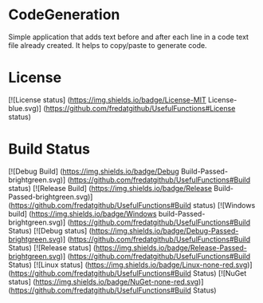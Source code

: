 # CodeGeneration
Simple application that adds text before and after each line in a code text file already created. It helps to copy/paste to generate code.

# License
[![License status] (https://img.shields.io/badge/License-MIT License-blue.svg)] (https://github.com/fredatgithub/UsefulFunctions#License status)

# Build Status
[![Debug Build] (https://img.shields.io/badge/Debug Build-Passed-brightgreen.svg)] (https://github.com/fredatgithub/UsefulFunctions#Build status)
[![Release Build] (https://img.shields.io/badge/Release Build-Passed-brightgreen.svg)] (https://github.com/fredatgithub/UsefulFunctions#Build status)
[![Windows build] (https://img.shields.io/badge/Windows build-Passed-brightgreen.svg)] (https://github.com/fredatgithub/UsefulFunctions#Build Status)
[![Debug status] (https://img.shields.io/badge/Debug-Passed-brightgreen.svg)] (https://github.com/fredatgithub/UsefulFunctions#Build Status)
[![Release status] (https://img.shields.io/badge/Release-Passed-brightgreen.svg)] (https://github.com/fredatgithub/UsefulFunctions#Build Status)
[![Linux status] (https://img.shields.io/badge/Linux-none-red.svg)] (https://github.com/fredatgithub/UsefulFunctions#Build Status)
[![NuGet status] (https://img.shields.io/badge/NuGet-none-red.svg)] (https://github.com/fredatgithub/UsefulFunctions#Build Status)
